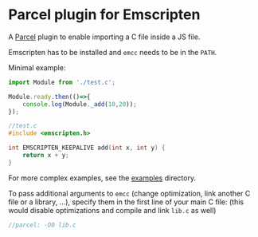 # Parcel plugin for Emscripten

A [Parcel](https://parceljs.org/) plugin to enable importing a C file inside a JS file.

Emscripten has to be installed and `emcc` needs to be in the `PATH`.

Minimal example:

```js
import Module from './test.c';

Module.ready.then(()=>{
    console.log(Module._add(10,20));
});
```

```c
//test.c
#include <emscripten.h>

int EMSCRIPTEN_KEEPALIVE add(int x, int y) {
    return x + y;
}
```

For more complex examples, see the [examples](examples) directory.

To pass additional arguments to `emcc` (change optimization, link another C file or a library, ...), specify them in the first line of your main C file: (this would disable optimizations and compile and link `lib.c` as well)

```c
//parcel: -O0 lib.c
```
